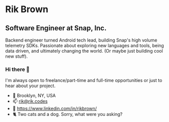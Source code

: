 # Rik Brown

## Software Engineer at Snap, Inc.

Backend engineer turned Android tech lead, building Snap's high volume telemetry SDKs. Passionate about exploring new languages and tools, being data driven, and ultimately changing the world. (Or maybe just building cool new stuff).

### Hi there 👋

I'm always open to freelance/part-time and full-time opportunities or just to hear about your project.

- 📍 Brooklyn, NY, USA
- 📫 rik@rik.codes
- 📎 https://www.linkedin.com/in/rikbrown/
- 🐈 Two cats and a dog. Sorry, what were you asking?
